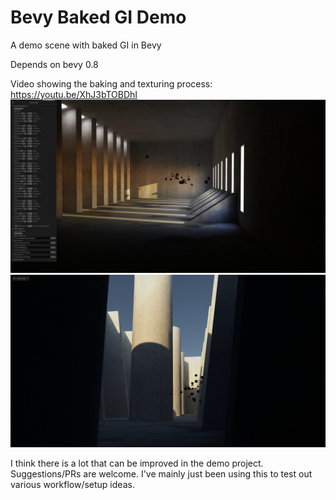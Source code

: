 # Bevy Baked GI Demo
A demo scene with baked GI in Bevy

Depends on bevy 0.8

Video showing the baking and texturing process:
https://youtu.be/XhJ3bTOBDhI
![Level 1](demo.jpg)
![Level 2](demo2.jpg)

I think there is a lot that can be improved in the demo project. Suggestions/PRs are welcome. I've mainly just been using this to test out various workflow/setup ideas.
